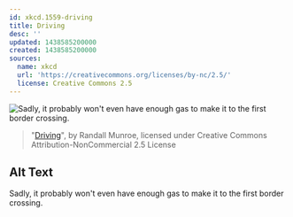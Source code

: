 ```yaml
---
id: xkcd.1559-driving
title: Driving
desc: ''
updated: 1438585200000
created: 1438585200000
sources:
  name: xkcd
  url: 'https://creativecommons.org/licenses/by-nc/2.5/'
  license: Creative Commons 2.5
---
```

![Sadly, it probably won't even have enough gas to make it to the first border crossing.](https://imgs.xkcd.com/comics/driving.png)
> "[Driving](https://xkcd.com/1559/)", by Randall Munroe, licensed under Creative Commons Attribution-NonCommercial 2.5 License

## Alt Text
Sadly, it probably won't even have enough gas to make it to the first border crossing.
